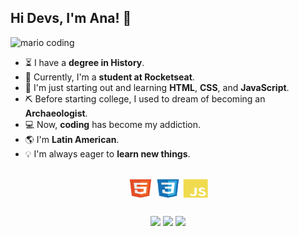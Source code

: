 ## Hi Devs, I'm Ana! 🐝

![mario coding](https://i.imgur.com/1ZvVkDc.gif)

* ⏳ I have a **degree in History**.
* 🚀 Currently, I'm a **student at Rocketseat**.
* 🌱 I'm just starting out and learning **HTML**, **CSS**, and **JavaScript**.
* ⛏️ Before starting college, I used to dream of becoming an **Archaeologist**.
* 💻 Now, **coding** has become my addiction.
* 🌎 I'm **Latin American**.
* 💡 I'm always eager to **learn new things**.

<div align="center">
<div style="display: inline_block"><br>
 <img align="center" alt="Ana-HTML" height="30" width="40" src="https://raw.githubusercontent.com/devicons/devicon/master/icons/html5/html5-original.svg">
 <img align="center" alt="Ana-CSS" height="30" width="40" src="https://raw.githubusercontent.com/devicons/devicon/master/icons/css3/css3-original.svg">
 <img align="center" alt="Ana-Js" height="30" width="40" src="https://raw.githubusercontent.com/devicons/devicon/master/icons/javascript/javascript-plain.svg">
</div>

  ##
  
<div> 
 <a href="https://discord.com/users/latte nim#5475" target="_blank"><img src="https://img.shields.io/badge/Discord-7289DA?style=for-the-badge&logo=discord&logoColor=white" target="_blank"></a> 
   <a href="https://www.linkedin.com/in/ana-paula-bertuol" target="_blank"><img src="https://img.shields.io/badge/-LinkedIn-%230077B5?style=for-the-badge&logo=linkedin&logoColor=white" target="_blank"></a>
  <a href = "mailto:contatoanabertuol@gmail.com"><img src="https://img.shields.io/badge/-Gmail-%23333?style=for-the-badge&logo=gmail&logoColor=white" target="_blank"></a>
</div>
 </div>
